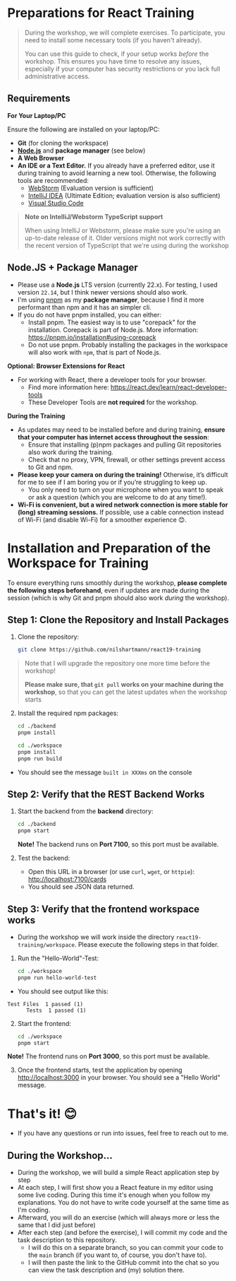 # Preparations for React Training

> During the workshop, we will complete exercises. To participate, you need to install some necessary tools (if you haven't already).
>
> You can use this guide to check, if your setup works _before_ the workshop. This ensures you have time to resolve any issues, especially if your computer has security restrictions or you lack full administrative access.
>
## Requirements

**For Your Laptop/PC**

Ensure the following are installed on your laptop/PC:

- **Git** (for cloning the workspace)
- **[Node.js](https://nodejs.org/en/download/)** and **package manager** (see below)
- **A Web Browser**
- **An IDE or a Text Editor.** If you already have a preferred editor, use it during training to avoid learning a new tool. Otherwise, the following tools are recommended:
  - [WebStorm](https://www.jetbrains.com/webstorm/download/) (Evaluation version is sufficient)
  - [IntelliJ IDEA](https://www.jetbrains.com/idea/download/) (Ultimate Edition; evaluation version is also sufficient)
  - [Visual Studio Code](https://code.visualstudio.com/)

> **Note on IntelliJ/Webstorm TypeScript support**
> 
> When using IntelliJ or Webstorm, please make sure you're using an up-to-date 
> release of it. Older versions might not work correctly with the recent
> version of TypeScript that we're using during the workshop

## Node.JS + Package Manager

- Please use a **Node.js** LTS version (currently 22.x). For testing, I used version `22.14`, but I think newer versions should also work.
- I'm using [pnpm](https://pnpm.io/) as my **package manager**, because I find it more performant than npm and it has an simpler cli.
- If you do not have pnpm installed, you can either:
    - Install pnpm. The easiest way is to use "corepack" for the installation. Corepack is part of Node.js. More information: https://pnpm.io/installation#using-corepack
    - Do not use pnpm. Probably installing the packages in the workspace will also work with `npm`, that is part of Node.js.


**Optional: Browser Extensions for React**

- For working with React, there a developer tools for your browser. 
  - Find more information here: https://react.dev/learn/react-developer-tools
  - These Developer Tools are **not required** for the workshop.

**During the Training**

- As updates may need to be installed before and during training, **ensure that your computer has internet access throughout the session**:
  - Ensure that installing (p)npm packages and pulling Git repositories also work during the training.
  - Check that no proxy, VPN, firewall, or other settings prevent access to Git and npm.
- **Please keep your camera on during the training!** Otherwise, it’s difficult for me to see if I am boring you or if you’re struggling to keep up.
  - You only need to turn on your microphone when you want to speak or ask a question (which you are welcome to do at any time!).
- **Wi-Fi is convenient, but a wired network connection is more stable for (long) streaming sessions.** If possible, use a cable connection instead of Wi-Fi (and disable Wi-Fi) for a smoother experience 😊.

# Installation and Preparation of the Workspace for Training

To ensure everything runs smoothly during the workshop, **please complete the following steps beforehand**, even if updates are made during the session (which is why Git and pnpm should also work _during_ the workshop).

## Step 1: Clone the Repository and Install Packages

1. Clone the repository:

   ```bash
   git clone https://github.com/nilshartmann/react19-training
   ```

> Note that I will upgrade the repository one more time before the workshop!
> 
> **Please make sure, that `git pull` works on your machine during the workshop**, so that you can get the latest
> updates when the workshop starts

2. Install the required npm packages:

   ```bash
   cd ./backend
   pnpm install

   cd ./workspace
   pnpm install
   pnpm run build
   ```

* You should see the message `built in XXXms` on the console

## Step 2: Verify that the REST Backend Works

1. Start the backend from the **backend** directory:

   ```bash
   cd ./backend
   pnpm start
   ```

   **Note!** The backend runs on **Port 7100**, so this port must be available.

2. Test the backend:

   - Open this URL in a browser (or use `curl`, `wget`, or `httpie`): [http://localhost:7100/cards](http://localhost:7100/cards)
   - You should see JSON data returned.

## Step 3: Verify that the frontend workspace works

- During the workshop we will work inside the directory `react19-training/workspace`. Please execute the following
  steps in that folder.

1. Run the "Hello-World"-Test:
   ```bash
   cd ./workspace
   pnpm run hello-world-test
   ```
   
* You should see output like this:
```
Test Files  1 passed (1)
      Tests  1 passed (1)
```

2. Start the frontend: 

   ```bash
   cd ./workspace
   pnpm start
   ```

**Note!** The frontend runs on **Port 3000**, so this port must be available.

3. Once the frontend starts, test the application by opening [http://localhost:3000](http://localhost:3000) in your browser. You should see a "Hello World" message.

# **That's it! 😊**

- If you have any questions or run into issues, feel free to reach out to me.

## During the Workshop...

- During the workshop, we will build a simple React application step by step
- At each step, I will first show you a React feature in my editor using some live coding. During this time it's enough when you follow my explanations. You do not have to write code yourself at the same time as I'm coding. 
- Afterward, you will do an exercise (which will always more or less the same that I did just before)
- After each step (and before the exercise), I will commit my code and the task description to this repository.
    - I will do this on a separate branch, so you can commit your code to the `main` branch (if you want to, of course, you don't have to).
    - I will then paste the link to the GitHub commit into the chat so you can view the task description and (my) solution there.
